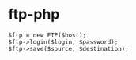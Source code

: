 # ftp-php

```
$ftp = new FTP($host);
$ftp->login($login, $password);
$ftp->save($source, $destination);
```
